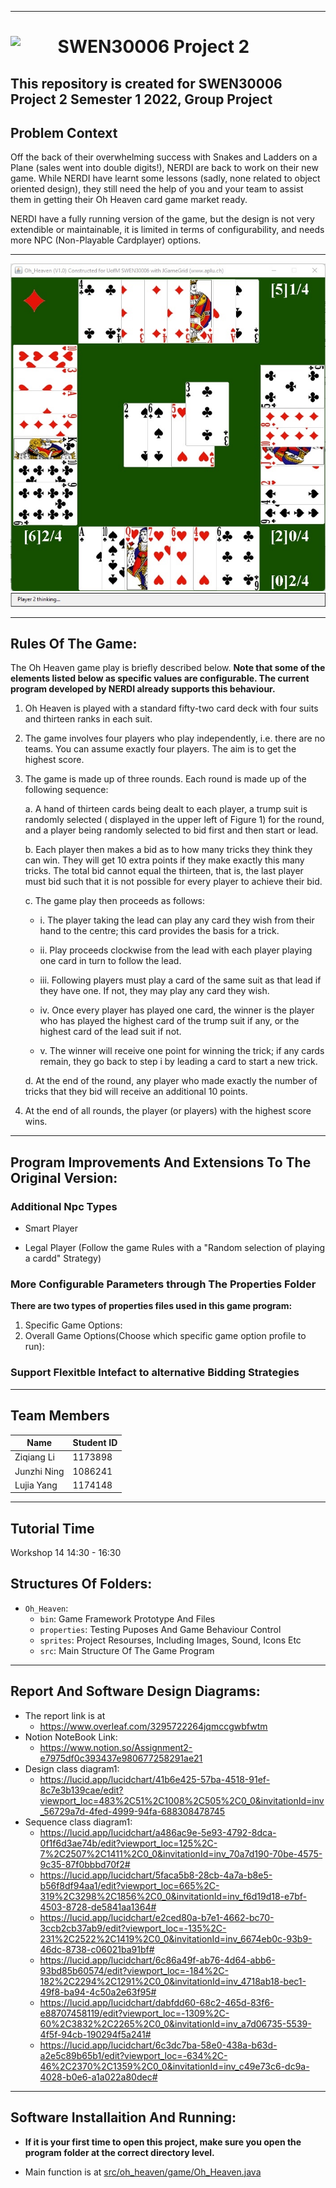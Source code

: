 


---
# <img src="https://cdn.freebiesupply.com/logos/large/2x/the-university-of-melbourne-logo-svg-vector.svg" width=15% align=left> SWEN30006 Project 2 
This repository is created for SWEN30006 Project 2 Semester 1 2022, Group Project
---

## Problem Context
Off the back of their overwhelming success with Snakes and Ladders on a Plane (sales went into double digits!), NERDI are back to work on their new game. While NERDI have learnt some lessons (sadly, none related to object oriented design), they still need the help of you and your team to assist them in getting their Oh Heaven card game market ready.
 
 
NERDI have a fully running version of the game, but the design is not very extendible or maintainable, it is limited in terms of configurability, and needs more NPC (Non-Playable Cardplayer) options.

---

![](assets/16524482539111.jpg)
![](assets/16524482643928.jpg)


---
## Rules Of The Game:

The Oh Heaven game play is briefly described below. 
**Note that some of the elements listed below as specific values are configurable. The current program developed by NERDI already supports this behaviour.**

1. Oh Heaven is played with a standard fifty-two card deck with four suits and thirteen ranks in each suit.

2. The game involves four players who play independently, i.e. there are no teams. You can assume exactly four players. The aim is to get the highest score.

3. The game is made up of three rounds. Each round is made up of the following sequence:

	a. A hand of thirteen cards being dealt to each player, a trump suit is randomly selected (		displayed in the upper left of Figure 1) for the round, and a player being randomly selected to bid first and then start or lead.

	b. Each player then makes a bid as to how many tricks they think they can win. They will get 10 extra points if they make exactly this many tricks. The total bid cannot equal the thirteen, that is, the last player must bid such that it is not possible for every player to achieve their bid.

	c. The game play then proceeds as follows:

	- i. The player taking the lead can play any card they wish from their hand to the centre; this card provides the basis for a trick.

	- ii. Play proceeds clockwise from the lead with each player playing one card in turn to follow the lead.

	- iii. Following players must play a card of the same suit as that lead if they have one. If not, they may play any card they wish.
	- iv. Once every player has played one card, the winner is the player who has played the highest card of the trump suit if any, or the highest card of the lead suit if not.	
	- v. The winner will receive one point for winning the trick; if any cards remain, they go back to step i by leading a card to start a new trick.

	d. At the end of the round, any player who made exactly the number of tricks that they bid will receive an additional 10 points.

4. At the end of all rounds, the player (or players) with the highest score wins.
---

## Program Improvements And Extensions To The Original Version:
### Additional Npc Types
- Smart Player

- Legal Player (Follow the game Rules with a "Random selection of playing a cardd" Strategy)

### More Configurable Parameters through The Properties Folder
**There are two types of properties files used in this game program:**
1. Specific Game Options:
2. Overall Game Options(Choose which specific game option profile to run):

### Support Flexitble Intefact to alternative Bidding Strategies
---

## Team Members
| Name | Student ID |
| ---- | ---- |
| Ziqiang Li | 1173898 |
| Junzhi Ning | 1086241 |
| Lujia Yang | 1174148 |

---
## Tutorial Time

Workshop 14 14:30 - 16:30
 

## Structures Of Folders: 
- `Oh_Heaven`:
	- `bin`: Game Framework Prototype And Files
	- `properties`:  Testing Puposes And Game Behaviour Control
	- `sprites`: Project Resourses, Including Images, Sound, Icons Etc
	- `src`: Main Structure Of The Game Program

---
## Report And Software Design Diagrams:

- The report link is at 
    - <u>https://www.overleaf.com/3295722264jqmccgwbfwtm</u>
- Notion NoteBook Link:
    - <u> https://www.notion.so/Assignment2-e7975df0c393437e980677258291ae21</u>
- Design class diagram1: 
    - <u>https://lucid.app/lucidchart/41b6e425-57ba-4518-91ef-8c7e3b139cae/edit?viewport_loc=483%2C51%2C1008%2C505%2C0_0&invitationId=inv_56729a7d-4fed-4999-94fa-688308478745</u>
- Sequence class diagram1:
    - https://lucid.app/lucidchart/a486ac9e-5e93-4792-8dca-0f1f6d3ae74b/edit?viewport_loc=125%2C-7%2C2507%2C1411%2C0_0&invitationId=inv_70a7d190-70be-4575-9c35-87f0bbbd70f2#
    - https://lucid.app/lucidchart/5faca5b8-28cb-4a7a-b8e5-b56f8df94aa1/edit?viewport_loc=665%2C-319%2C3298%2C1856%2C0_0&invitationId=inv_f6d19d18-e7bf-4503-8728-de5841aa1364#
    - https://lucid.app/lucidchart/e2ced80a-b7e1-4662-bc70-3ccb2cb37ab9/edit?viewport_loc=-135%2C-231%2C2522%2C1419%2C0_0&invitationId=inv_6674eb0c-93b9-46dc-8738-c06021ba91bf#
    - https://lucid.app/lucidchart/6c86a49f-ab76-4d64-abb6-93bd85b60574/edit?viewport_loc=-184%2C-182%2C2294%2C1291%2C0_0&invitationId=inv_4718ab18-bec1-49f8-ba94-4c50a2e63f95#
    - https://lucid.app/lucidchart/dabfdd60-68c2-465d-83f6-e88707458119/edit?viewport_loc=-1309%2C-60%2C3832%2C2265%2C0_0&invitationId=inv_a7d06735-5539-4f5f-94cb-190294f5a241#
    - https://lucid.app/lucidchart/6c3dc7ba-58e0-438a-b63d-a2e5c89b65b1/edit?viewport_loc=-634%2C-46%2C2370%2C1359%2C0_0&invitationId=inv_c49e73c6-dc9a-4028-b0e6-a1a022a80dec#

---
## Software Installaition And Running:
- **If it is your first time to open this project, make sure you open the 
program folder at the correct directory level.**

-  Main function is at <u>src/oh_heaven/game/Oh_Heaven.java</u>
